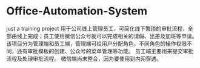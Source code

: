 # Office-Automation-System
just a training project
用于公司线上管理员工，可简化线下繁琐的审批流程，全部由线上完成；员工使用微信公众号就可以完成相关的请假、出差及加班等申请。
该项目分为管理端和员工端，管理端可给用户分配角色，不同角色的操作权限不同，还有审批模板的创建、公众号的菜单管理等功能。
员工端主要用来提交审批流程及处理审批流程。
微信端尚未整合，因为要使用到内网穿透。
